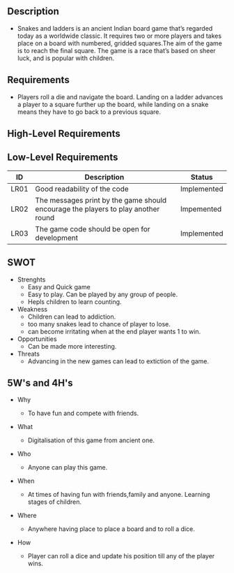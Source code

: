 ## Description
* Snakes and ladders is an ancient Indian board game that’s regarded today as a worldwide classic. It requires two or more players and takes place on a board with numbered, gridded squares.The aim of the game is to reach the final square. The game is a race that’s based on sheer luck, and is popular with children. 

## Requirements
* Players roll a die and navigate the board. Landing on a ladder advances a player to a square further up the board, while landing on a snake means they have to go back to a previous square.

## High-Level Requirements
 



## Low-Level Requirements
|  ID|Description|Status|
  |---|---|---|
  | LR01 | Good readability of the code | Implemented |
  | LR02 | The messages print by the game should encourage the players to play another round | Impemented|
  | LR03 | The game code should be open for development | Implemented |


## SWOT
* Strenghts
    * Easy and Quick game
    * Easy to play. Can be played by any group of people.
    * Hepls children to learn counting. 
* Weakness
    * Children can lead to addiction.
    * too many snakes lead to chance of player to lose.
    * can become irritating when at the end player wants 1 to win.
* Opportunities
    * Can be made more interesting.
* Threats
    * Advancing in the new games can lead to extiction of the game.

## 5W's and 4H's
* Why
    * To have fun and compete with friends.
* What
    * Digitalisation of this game from ancient one.
* Who
    * Anyone can play this game. 
* When
    * At times of having fun with friends,family and anyone. Learning stages of children.
* Where
    * Anywhere having place to place a board and to roll a dice.

* How
    * Player can roll a dice and update his position till any of the player wins.
